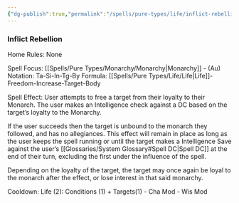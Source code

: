 ```yaml
---
{"dg-publish":true,"permalink":"/spells/pure-types/life/inflict-rebellion/","tags":["Spell/Life","Spell/Monarchy","Spell/Utility"]}
---
```


### Inflict Rebellion
Home Rules: None

Spell Focus: [[Spells/Pure Types/Monarchy/Monarchy\|Monarchy]] - (Au)
Notation: Ta-Si-In-Tg-By 
Formula: [[Spells/Pure Types/Life/Life\|Life]]-Freedom-Increase-Target-Body

Spell Effect:
User attempts to free a target from their loyalty to their Monarch. The user makes an Intelligence check against a DC based on the target’s loyalty to the Monarchy.

If the user succeeds then the target is unbound to the monarch they followed, and has no allegiances. This effect will remain in place as long as the user keeps the spell running or until the target makes a Intelligence Save against the user’s [[Glossaries/System Glossary#Spell DC\|Spell DC]] at the end of their turn, excluding the first under the influence of the spell. 

Depending on the loyalty of the target, the target may once again be loyal to the monarch after the effect, or lose interest in that said monarchy.

Cooldown:
Life (2): Conditions (1) + Targets(1) - Cha Mod - Wis Mod